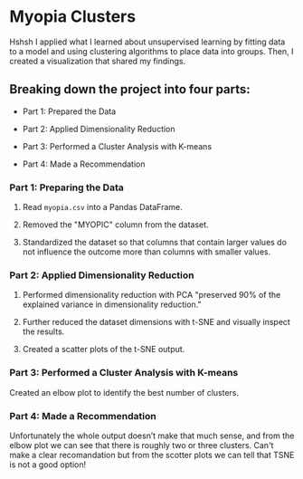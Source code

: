 # Myopia Clusters
Hshsh
I applied what I learned about unsupervised learning by fitting data to a model and using clustering algorithms to place data into groups. Then, I created a visualization that shared my findings.

## Breaking down the project into four parts:

* Part 1: Prepared the Data

* Part 2: Applied Dimensionality Reduction 

* Part 3: Performed a Cluster Analysis with K-means

* Part 4: Made a Recommendation 

### Part 1: Preparing the Data

1. Read `myopia.csv` into a Pandas DataFrame.

2. Removed the "MYOPIC" column from the dataset.

3. Standardized the dataset so that columns that contain larger values do not influence the outcome more than columns with smaller values.

### Part 2: Applied Dimensionality Reduction

1. Performed dimensionality reduction with PCA "preserved 90% of the explained variance in dimensionality reduction."

2. Further reduced the dataset dimensions with t-SNE and visually inspect the results. 

3. Created a scatter plots of the t-SNE output.

### Part 3: Performed a Cluster Analysis with K-means

Created an elbow plot to identify the best number of clusters.

### Part 4: Made a Recommendation

Unfortunately the whole output doesn’t make that much sense, and from the elbow plot we can see that there is roughly two or three clusters. Can't make a clear recomandation but from the scotter plots we can tell that TSNE is not a good option!
